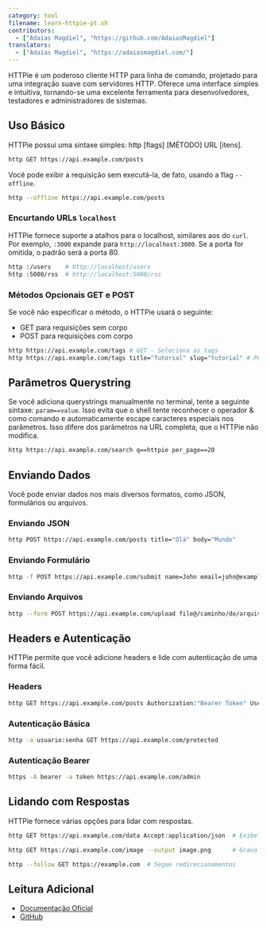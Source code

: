 ```yaml
---
category: tool
filename: learn-httpie-pt.sh
contributors:
  - ["Adaías Magdiel", "https://github.com/AdaiasMagdiel"]
translators:
  - ["Adaías Magdiel", "https://adaiasmagdiel.com/"]
---
```


HTTPie é um poderoso cliente HTTP para linha de comando, projetado para uma
integração suave com servidores HTTP. Oferece uma interface simples e intuitiva,
tornando-se uma excelente ferramenta para desenvolvedores, testadores e administradores de sistemas.

## Uso Básico

HTTPie possui uma sintaxe simples: http [flags] [MÉTODO] URL [itens].

```bash
http GET https://api.example.com/posts
```

Você pode exibir a requisição sem executá-la, de fato, usando a flag `--offline`.

```bash
http --offline https://api.example.com/posts
```

### Encurtando URLs `localhost`

HTTPie fornece suporte a atalhos para o localhost, similares aos do `curl`. Por exemplo, `:3000`
expande para `http://localhost:3000`. Se a porta for omitida, o padrão será a porta 80.

```bash
http :/users    # http://localhost/users
http :5000/rss  # http://localhost:5000/rss
```

### Métodos Opcionais GET e POST

Se você não especificar o método, o HTTPie usará o seguinte:

- GET para requisições sem corpo
- POST para requisições com corpo

```bash
http https://api.example.com/tags # GET - Seleciona as tags
http https://api.example.com/tags title="Tutorial" slug="tutorial" # POST - Cria uma nova tag
```

## Parâmetros Querystring

Se você adiciona querystrings manualmente no terminal, tente a seguinte sintaxe:
`param==value`. Isso evita que o shell tente reconhecer o operador & como comando
e automaticamente escape caracteres especiais nos parâmetros.
Isso difere dos parâmetros na URL completa, que o HTTPie não modifica.

```bash
http https://api.example.com/search q==httpie per_page==20
```

## Enviando Dados

Você pode enviar dados nos mais diversos formatos, como JSON, formulários ou arquivos.

### Enviando JSON

```bash
http POST https://api.example.com/posts title="Olá" body="Mundo"
```

### Enviando Formulário

```bash
http -f POST https://api.example.com/submit name=John email=john@example.com
```

### Enviando Arquivos

```bash
http --form POST https://api.example.com/upload file@/caminho/do/arquivo.txt
```

## Headers e Autenticação

HTTPie permite que você adicione headers e lide com autenticação de uma forma fácil.

### Headers

```bash
http GET https://api.example.com/posts Authorization:"Bearer Token" User-Agent:"HTTPie"
```

### Autenticação Básica

```bash
http -a usuario:senha GET https://api.example.com/protected
```

### Autenticação Bearer

```bash
https -A bearer -a token https://api.example.com/admin
```

## Lidando com Respostas

HTTPie fornece várias opções para lidar com respostas.

```bash
http GET https://api.example.com/data Accept:application/json  # Exibe o JSON de uma forma legível

http GET https://api.example.com/image --output image.png      # Grava a resposta em um arquivo

http --follow GET https://example.com  # Segue redirecionamentos
```

## Leitura Adicional

- [Documentação Oficial](https://httpie.io/docs/cli)
- [GitHub](https://github.com/httpie)
